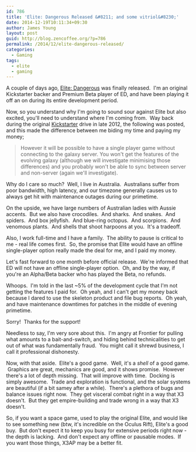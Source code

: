 ```yaml
---
id: 786
title: 'Elite: Dangerous Released &#8211; and some vitriol&#8230;'
date: 2014-12-19T10:11:34+09:30
author: James Young
layout: post
guid: http://blog.zencoffee.org/?p=786
permalink: /2014/12/elite-dangerous-released/
categories:
  - Gaming
tags:
  - elite
  - gaming
---
```

A couple of days ago, [Elite: Dangerous](https://www.elitedangerous.com/) was finally released.  I'm an original Kickstarter backer and Premium Beta player of ED, and have been playing it off an on during its entire development period.

Now, so you understand why I'm going to sound sour against Elite but also excited, you'll need to understand where I'm coming from.  Way back during the original [Kickstarter](https://www.kickstarter.com/projects/1461411552/elite-dangerous) drive in late 2012, the following was posted, and this made the difference between me biding my time and paying my money;

> However it will be possible to have a single player game without connecting to the galaxy server. You won't get the features of the evolving galaxy (although we will investigate minimising those differences) and you probably won't be able to sync between server and non-server (again we'll investigate).

Why do I care so much?  Well, I live in Australia.  Australians suffer from poor bandwidth, high latency, and our timezone generally causes us to always get hit with maintenance outages during our primetime.

On the upside, we have large numbers of Australian ladies with Aussie accents.  But we also have crocodiles.  And sharks.  And snakes.  And spiders.  And box jellyfish.  And blue-ring octopus.  And scorpions.  And venomous plants.  And shells that shoot harpoons at you.  It's a tradeoff.

Also, I work full-time and I have a family.  The ability to pause is critical to me - real life comes first.  So, the promise that Elite would have an offline single-player option really made the deal for me, and I paid my money.

Let's fast forward to one month before official release.  We're informed that ED will not have an offline single-player option.  Oh, and by the way, if you're an Alpha/Beta backer who has played the Beta, no refunds.

Whoops.  I'm told in the last ~5% of the development cycle that I'm not getting the features I paid for.  Oh yeah, and I can't get my money back because I dared to use the skeleton product and file bug reports.  Oh yeah, and have maintenance downtimes for patches in the middle of evening primetime.

Sorry!  Thanks for the support!

Needless to say, I'm very sore about this.  I'm angry at Frontier for pulling what amounts to a bait-and-switch, and hiding behind technicalities to get out of what was fundamentally fraud.  You might call it shrewd business, I call it professional dishonesty.

Now, with that aside.  Elite's a good game.  Well, it's a _shell_ of a good game.  Graphics are great, mechanics are good, and it shows promise.  However there's a lot of depth missing.  That will improve with time.  Docking is simply awesome.  Trade and exploration is functional, and the solar systems are beautiful (if a bit samey after a while).  There's a plethora of bugs and balance issues right now.  They get visceral combat right in a way that X3 doesn't.  But they get empire-building and trade wrong in a way that X3 doesn't.

So, if you want a space game, used to play the original Elite, and would like to see something new (btw, it's incredible on the Oculus Rift), Elite's a good buy.  But don't expect it to keep you busy for extensive periods right now - the depth is lacking.  And don't expect any offline or pausable modes.  If you want those things, X3AP may be a better fit.